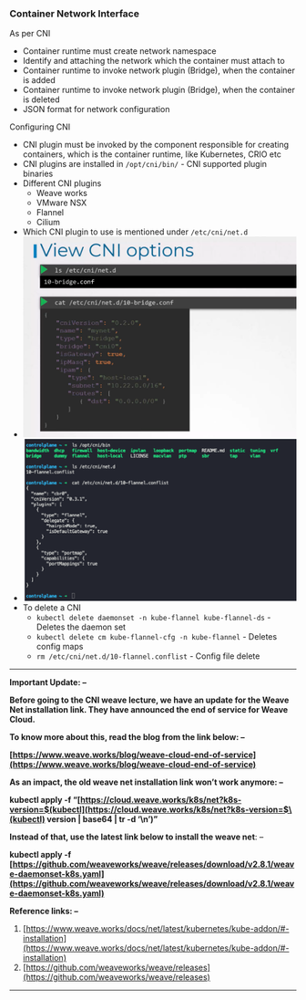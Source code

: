 
### Container Network Interface

As per CNI
- Container runtime must create network namespace
- Identify and attaching the network which the container must attach to
- Container runtime to invoke network plugin (Bridge), when the container is added
- Container runtime to invoke network plugin (Bridge), when the container is deleted
- JSON format for network configuration

Configuring CNI
- CNI plugin must be invoked by the component responsible for creating containers, which is the container runtime, like Kubernetes, CRIO etc
- CNI plugins are installed in `/opt/cni/bin/` - CNI supported plugin binaries
- Different CNI plugins
	- Weave works
	- VMware NSX
	- Flannel
	- Cilium
- Which CNI plugin to use is mentioned under `/etc/cni/net.d`
- ![cnisamplefile.png](Attachments/cnisamplefile.png)
- ![cniconfigure.png](Attachments/cniconfigure.png)
- To delete a CNI
	- `kubectl delete daemonset -n kube-flannel kube-flannel-ds` - Deletes the daemon set
	- `kubectl delete cm kube-flannel-cfg -n kube-flannel` - Deletes config maps
	- `rm /etc/cni/net.d/10-flannel.conflist` - Config file delete

---

**Important Update: –**

**Before going to the CNI weave lecture, we have an update for the Weave Net installation link. They have announced the end of service for Weave Cloud.**

**To know more about this, read the blog from the link below: –**

**[https://www.weave.works/blog/weave-cloud-end-of-service](https://www.weave.works/blog/weave-cloud-end-of-service)**

**As an impact, the old weave net installation link won’t work anymore: –**

**kubectl apply -f “[https://cloud.weave.works/k8s/net?k8s-version=$(kubectl](https://cloud.weave.works/k8s/net?k8s-version=$\(kubectl) version | base64 | tr -d ‘\n’)”**

**Instead of that, use the latest link below to install the weave net**: –

**kubectl apply -f [https://github.com/weaveworks/weave/releases/download/v2.8.1/weave-daemonset-k8s.yaml](https://github.com/weaveworks/weave/releases/download/v2.8.1/weave-daemonset-k8s.yaml)**

**Reference links: –**

1. [https://www.weave.works/docs/net/latest/kubernetes/kube-addon/#-installation](https://www.weave.works/docs/net/latest/kubernetes/kube-addon/#-installation)
2. [https://github.com/weaveworks/weave/releases](https://github.com/weaveworks/weave/releases)


---
